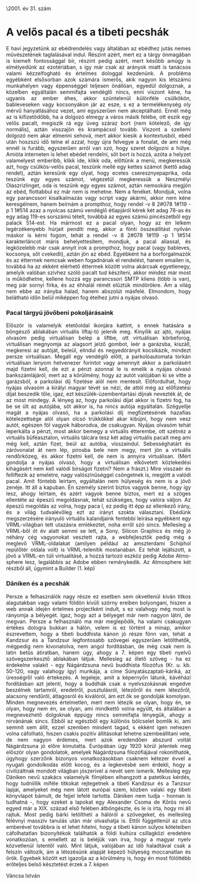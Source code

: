\2001. év 31. szám

<style> 
    p { text-align: justify; } 
</style>

# A velős pacal és a tibeti pecshák

E havi jegyzetünk az ebédrendelés vagy általában az ebédhez jutás nemes művészetének taglalásával indul. Részint azért, mert ez a tárgy önmagában is kiemelt fontossággal bír, részint pedig azért, mert később amúgy is elmélyedünk az ezotériában, s így már csak az arányok miatt is tanácsos valami kézzelfogható és értelmes dologgal kezdenünk.
A probléma egyébként elsősorban azok számára ismerős, akik nagyon kis létszámú munkahelyen vagy éppenséggel teljesen önállóan, egyedül dolgoznak, a közelben egyáltalán semmifajta vendéglő nincs, enni viszont kéne, ha ugyanis az ember éhes, akkor szüntelenül különféle csülkökön, bableveseken vagy kocsonyákon jár az esze, s ez a termelékenység oly mérvű hanyatlásához vezet, ami egyszerűen nem akceptálható. Ennél még az is kifizetődőbb, ha a dolgozó elmegy a város másik felébe, ott eszik egy velős pacalt, megiszik rá egy üveg száraz bort (nem kötelező, de így normális), aztán visszajön és krampácsol tovább.
Viszont a szellemi dolgozó nem akar elmenni sehová, mert akkor kiesik a kontextusból, ebéd után hoszszú idő telne el azzal, hogy újra felvegye a fonalat, de ami még ennél
is furább, egyszerűen arról van szó, hogy szeret dolgozni a hülye.
Amióta interneten is lehet ebédet rendelni, sőt bort is hozzá, azóta a helyzet valamelyest emberibb, klikk ide, klikk oda, előttünk a menü, megkeressük azt, hogy csülkös-velős pacal, teszünk mellé egy kettes számot (kettő adag rendel), aztán keresünk egy olyat, hogy ecetes cseresznyepaprika, oda teszünk egy egyes számot, végezetül megkeressük a Neszmélyi Olaszrizlinget, oda is teszünk egy egyes számot, aztán nemsokára megjön az ebéd, flottabbul ez már nem is mehetne.
Nem a fenéket.
Mondjuk, volna egy parancssori kisalkalmazás vagy script vagy akármi, akkor nem kéne keresgélnem, hanem beírnám a prompthoz, hogy rendel -v 8 2#078 1#119 -p 1 1#514 azaz a nyolcas számú vendéglő étlapjáról kérek két adag 78-as és egy adag 119-es sorszámú tételt, továbbá az egyes számú pincészetből egy palack 514-est. Ha mármost ez a pacal olyan, hogy az én lelkem legérzékenyebb húrjait pendíti meg, akkor a fönti összeállítást nyilván máskor is kérni fogom, tehát a
rendel -v 8 2#078 1#119 -p 1 1#514 karakterláncot máris behelyettesítem, mondjuk, a pacal aliassal, és legközelebb már csak annyit írok a prompthoz, hogy pacal (vagy bableves, kocsonya, sőt cvekedli), aztán jön az ebéd. Egyébként ha a borforgalmazók és az éttermek nemcsak weben fogadnának el rendelést, hanem emailen is, továbbá ha az ekként elérhető éttermek
között volna akárcsak egyetlenegy, amelyik valóban szívhez szóló pacalt tud készíteni, akkor mindez már most is működhetne, kellene hozzá egy parancssori SMTP kliens (több is van), meg pár sornyi firka, és az éhhalál rémét elűztük mindörökre.
Ám a világ nem ebbe az irányba halad, hanem abszolút másfelé.
Elmondom, hogy belátható időn belül miképpen fog ételhez jutni a nyájas olvasó.

### Pacal tárgyú jövőbeni pokoljárásaink

Először is valamelyik etetőoldal ikonjára kattint, s ennek hatására a böngésző ablakában virtuális liftaj-tó jelenik meg. Kinyílik az ajtó, nyájas olvasóm pedig virtuálisan belép a liftbe, ott virtuálisan körbeforog, virtuálisan megnyomja az alagsort jelző gombot, leér a garázsba, kiszáll, megkeresi az autóját, beleül, elindul és negyedórányit kocsikázik, mindezt persze virtuálisan. Megáll egy vendéglő előtt, a parkolóautomata torkán virtuálisan lenyom hetvenezer forintot vagy amennyit akkor a parkolásért majd fizetni kell, de ezt a pénzt azonnal le is emelik a nyájas olvasó bankszámlájáról, mert az a körülmény, hogy az autót valójában ki se vitte a garázsból, a parkolási díj fizetése alól nem mentesít. Előfordulhat, hogy nyájas olvasóm a királyi magyar tévét se nézi, de attól még az előfizetési díjat beszedik tőle, igaz, ezt készülék-üzembentartási díjnak nevezték át, de az most mindegy. A lényeg az, hogy parkolási díjat akkor is fizetni fog, ha be se ült az autójába, sőt akkor is, ha nincs autója egyáltalán. Szégyellje magát a nyájas olvasó, ha a parkolási díj megfizetésének hazafias kötelezettsége alól olyan olcsó trükkökkel akar kibújni, hogy nem vesz autót, egészen föl vagyok háborodva, de csakugyan.
Nyájas olvasóm tehát leperkálta a pénzt, most akkor bemegy a virtuális étterembe, ott szétnéz a virtuális büféasztalon, virtuális tálcára tesz két adag virtuális pacalt meg ami még kell, aztán fizet, beül az autóba, visszaindul.
Sebességhatárt és záróvonalat át nem lép, pirosba bele nem megy, mert jön a virtuális rendőrközeg, és akkor fizetni kell, de nem is annyira virtuálisan. (Mért gondolja a nyájas olvasó, hogy a virtuálisan elkövetett közlekedési kihágásért nem kell valódi bírságot fizetni? Nem a frászt.) Mire visszaér és felliftezik az emeletre, nagy valószínűséggel csöngetnek is, megjött a valódi pacal.
Amit föntebb leírtam, egyáltalán nem hülyeség és nem is a jövő zenéje. Itt áll a kapuban. Én személy szerint biztos vagyok benne, hogy így lesz, ahogy leírtam, és azért vagyok benne biztos, mert ez a szöges ellentéte az épeszű megoldásnak, tehát szükséges, hogy valóra váljon. Az épeszű megoldás az volna, hogy paca l, ez pedig itt épp az ellenkező irány, és a világ tudvalévőleg ezt az irányt szokta választani.
Ebédünk megszerzésére irányuló virtuális kalandjaink fentebbi leírása egyébként egy VRML-világban tett utazásra emlékeztet, noha erről szó sincs. Mellesleg a VRML-ből öt év alatt semmi se lett, a Sony, Silicon Graphics és még jó néhány cég vagyonokat vesztett rajta, a webfejlesztők pedig még a meglevő VRML-oldalakat (amilyen például az amszterdami Schiphol repülőtér oldala volt) is VRML-telenítik mostanában. Ez tehát lejátszott, a jövő a VRML-en túli virtualitásé, a hozzá tartozó eszköz pedig Adobe Atmo-sphere lesz, legalábbis az Adobe ebben reménykedik. Az Atmosphere két részből áll, úgymint a Builder (1. kép)

### Däniken és a pecshák

Persze a felhasználók nagy része ez esetben sem okvetlenül kíván titkos alagutakban vagy valami földön kívüli szörny ereiben bolyongani, hiszen a web annak idején értelmes projectként indult, s ez valahogy még most is rányomja a bélyegét. Igaz, hogy azt a bélyeget már nem nagyon látni, de megvan.
Persze a felhasználó ma már meglepődik, ha valami csakugyan értékes dologra bukkan a hálón, velem is ez történt a minap, amikor észrevettem, hogy a tibeti buddhista kánon jó része fönn van, tehát a Kandzsur és a Tandzsur legfontosabb szövegei egyszerűen letölthetők, mégpedig nem kivonatolva, nem angol fordításban, de még csak nem is latin betűs átiratban, hanem úgy, ahogy a 7. képen egy tibeti nyelvű szövegszerkesztő ablakában látjuk. Mellesleg az illető szöveg - ha ez érdekelne valakit - egy Nágárdzsuna nevű buddhista filozófus (Kr. u. kb. 50-120, vagy valahogy így) munkája, a címe Súnyatászaptati-káriká, az ürességről való értekezés. A legeleje, amit a képernyőn látunk, kávéházi fordításban azt jelenti, hogy a buddhák csak a nyelvszokásnak engedve beszélnek tartamról, eredetről, pusztulásról, létezőről és nem létezőről, alacsony rendűről, átlagosról és kiválóról, ám ezt ők se gondolják komolyan. Minden megnevezés értelmetlen, mert nem létezik se olyan, hogy én, se olyan, hogy nem én, se olyan, ami mindkettő volna együtt, és általában a megnevezhető dolgoknak éppúgy nincs semmifajta lényegük, ahogy a nirvánának sincs.
Ebből az egészből egy különös bölcselet bomlik ki, ami semmit sem állít, ezzel szemben mindent tagad, s ekként igen nehezen volna cáfolható, hiszen csakis pozitív állításokat lehetne szembeállítani vele, de nem nagyon érdemes, mert azok eredendően abszurd voltát Nágárdzsuna jó előre kimutatta. Európában úgy 1920 körül jelentek meg először olyan gondolatok, amelyek Nágárdzsuna filozófiájával rokoníthatók, úgyhogy szerzőnk bizonyos vonatkozásokban csaknem kétezer évvel a nyugati gondolkodás előtt kocog, és a legkevésbé sem érdekli, hogy a civilizáltnak mondott világban jószerivel a nevét sem ismerik.
Mellesleg egy Däniken nevű szakács valamelyik filmjében elhangzott a patetikus kérdés, hogy tudniillik miféle titkokat rejtegetnek a tibeti Kandzsur és a Tanzsur lapjai, amelyeket még nem látott európai szem, közben valaki egy tibeti könyvlapot bámult, de fejjel lefelé tartotta. Däniken nem tudja - honnan is tudhatná -, hogy ezeket a lapokat egy Alexander Csoma de Kőrös nevű egyed már a XIX. század első felében átböngészte, és le is írta, hogy mi áll rajtuk. Most pedig bárki letöltheti a hálóról a szövegeket, és mellesleg félévnyi masszív tanulás után már olvashatja is. Ettől függetlenül az utca emberével továbbra is el lehet hitetni, hogy a tibeti kánon súlyos köteteiben cáfolhatatlan bizonyítékok találhatók a földi kultúra csillagközi eredetére vonatkozóan, s emellett az is beléjük van írva, hogy a magyar nyelv közvetlenül Istentől való.
Mint látjuk, valójában az idő haladtával csak a felszín változik, ám a létezésünk alapját képező hülyeség moccanatlan és örök. Egyebek között ezt igazolja az a körülmény is, hogy én most fölöttébb erőteljes belső késztetést érzek a 7. képen

Váncsa István